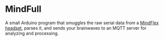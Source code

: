 # MindFull
 
A small Arduino program that smuggles the raw serial data from a [MindFlex headset](https://store.neurosky.com/products/mindflex), parses it, and sends your brainwaves to an MQTT server for analyzing and processing.
